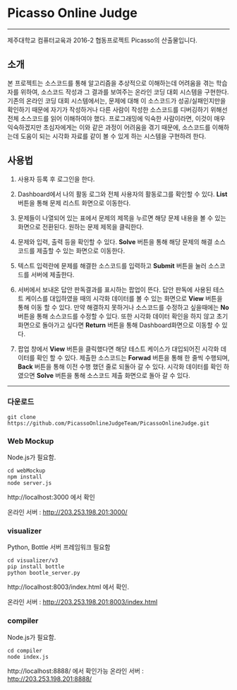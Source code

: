 # Picasso Online Judge
----
제주대학교 컴퓨터교육과 2016-2 협동프로젝트 Picasso의 산출물입니다.

## 소개
본 프로젝트는 소스코드를 통해 알고리즘을 추상적으로 이해하는데 어려움을 겪는 학습자를 위하여, 소스코드 작성과 그 결과를 보여주는 온라인 코딩 대회 시스템을 구현한다. 기존의 온라인 코딩 대회 시스템에서는, 문제에 대해 이 소스코드가 성공/실패인지만을 확인하기 때문에 자기가 작성하거나 다른 사람이 작성한 소스코드를 디버깅하기 위해선 전체 소스코드를 읽어 이해하여야 했다. 프로그래밍에 익숙한 사람이라면, 이것이 매우 익숙하겠지만 초심자에게는 이와 같은 과정이 어려움을 겪기 때문에, 소스코드를 이해하는데 도움이 되는 시각화 자료를 같이 볼 수 있게 하는 시스템을 구현하려 한다.

## 사용법
1. 사용자 등록 후 로그인을 한다.

2. Dashboard에서 나의 활동 로그와 전체 사용자의 활동로그를 확인할 수 있다. **List** 버튼을 통해 문제 리스트 화면으로 이동한다.

3. 문제들이 나열되어 있는 표에서 문제의 제목을 누르면 해당 문제 내용을 볼 수 있는 화면으로 전환된다. 원하는 문제 제목을 클릭한다.

4. 문제와 입력, 출력 등을 확인할 수 있다. **Solve** 버튼을 통해 해당 문제의 해결 소스코드를 제출할 수 있는 화면으로 이동한다.

5. 텍스트 입력란에 문제를 해결한 소스코드를 입력하고 **Submit** 버튼을 눌러 소스코드를 서버에 제출한다.

6. 서버에서 보내온 답안 판독결과를 표시하는 팝업이 뜬다. 답안 판독에 사용된 테스트 케이스를 대입하였을 때의 시각화 데이터를 볼 수 있는 화면으로 **View** 버튼을 통해 이동 할 수 있다. 만약 해결하지 못하거나 소스코드를 수정하고 싶을때에는 **No** 버튼을 통해 소스코드를 수정할 수 있다. 또한 시각화 데이터 확인을 하지 않고 초기 화면으로 돌아가고 싶다면 **Return** 버튼을 통해 Dashboard화면으로 이동할 수 있다.

7. 팝업 창에서 **View** 버튼을 클릭했다면 해당 테스트 케이스가 대입되어진 시각화 데이터를 확인 할 수 있다. 제출한 소스코드는 **Forwad** 버튼을 통해 한 줄씩 수행되며, **Back** 버튼을 통해 이전 수행 했던 줄로 되돌아 갈 수 있다. 시각화 데이터를 확인 하였으면 **Solve** 버튼을 통해 소스코드 제출 화면으로 돌아 갈 수 있다.


----
### 다운로드
    git clone https://github.com/PicassoOnlineJudgeTeam/PicassoOnlineJudge.git

### Web Mockup
Node.js가 필요함.

    cd webMockup
    npm install
    node server.js

http://localhost:3000 에서 확인

온라인 서버 : http://203.253.198.201:3000/

### visualizer
Python, Bottle 서버 프레임워크 필요함

    cd visualizer/v3
    pip install bottle
    python bootle_server.py
http://localhost:8003/index.html 에서 확인.

온라인 서버 : http://203.253.198.201:8003/index.html


### compiler
Node.js가 필요함.

    cd compiler
    node index.js
http://localhost:8888/ 에서 확인가능
온라인 서버 : http://203.253.198.201:8888/
